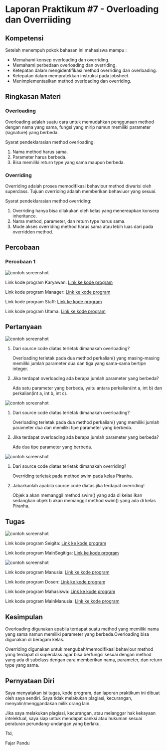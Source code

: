 # Laporan Praktikum #7 - Overloading dan Overriiding

## Kompetensi

Setelah menempuh pokok bahasan ini mahasiswa mampu :

* Memahami konsep overloading dan overriding.
* Memahami perbedaan overloading dan overriding.
* Ketepatan dalam mengidentifikasi method overriding dan overloading.
* Ketepatan dalam mempratekkan instruksi pada jobsheet.
* Menimplementasikan method overloading dan overriding.

## Ringkasan Materi 

### Overloading

Overloading adalah suatu cara untuk memudahkan penggunaan method dengan nama yang sama, fungsi yang mirip namun memiliki parameter (signature) yang berbeda.

Syarat pendeklarasian method overloading:

1. Nama method harus sama.
2. Parameter harus berbeda.
3. Bisa memiliki return type yang sama maupun berbeda.

### Overriding

Overriding adalah proses memodifikasi behaviour method diwarisi oleh superclass. Tujuan overriding adalah memberikan behaviuor yang sesuai.

Syarat pendeklarasian method overriding:

1. Overriding hanya bisa dilakukan oleh kelas yang menereapkan konserp inheritance.
2. Nama method, parameter, dan return type harus sama.
3. Mode akses overriding method harus sama atau lebih luas dari pada overridden method.

## Percobaan

### Percobaan 1

![contoh screenshot](img/percobaan_1.png)

Link kode program Karyawan: [Link ke kode program](../../src/7_Overriding_dan_Overloading/percobaan_1/Karyawan1841720175Fajar.java)

Link kode program Manager: [Link ke kode program](../../src/7_Overriding_dan_Overloading/percobaan_1/Manager1841720175Fajar.java)

Link kode program Staff: [Link ke kode program](../../src/7_Overriding_dan_Overloading/percobaan_1/Staff1841720175Fajar.java)

Link kode program Utama: [Link ke kode program](../../src/7_Overriding_dan_Overloading/percobaan_1/Utama1841720175Fajar.java)


## Pertanyaan

![contoh screenshot](img/latihan_1.png)

1. Dari source code diatas terletak dimanakah overloading?

    Overloading terletak pada dua method perkalian() yang masing-masing memiliki jumlah parameter dua dan tiga yang sama-sama bertipe integer.

2. Jika terdapat overloading ada berapa jumlah parameter yang berbeda?

    Ada satu parameter yang berbeda, yaitu antara perkalian(int a, int b) dan perkalian(int a, int b, int c).

![contoh screenshot](img/latihan_2.png)

1. Dari source code diatas terletak dimanakah overloading?

    Overloading terletak pada dua method perkalian() yang memiliki jumlah parameter dua dan memiliki tipe parameter yang berbeda.

2. Jika terdapat overloading ada berapa jumlah parameter yang berbeda?

    Ada dua tipe parameter yang berbeda.

![contoh screenshot](img/latihan_3.png)

1. Dari source code diatas terletak dimanakah overriding?

    Overriding terletak pada method swim pada kelas Piranha.

2. Jabarkanlah apabila source code diatas jika terdapat overriding!

    Objek a akan memanggil method swim() yang ada di kelas Ikan sedangkan objek b akan memanggil method swim() yang ada di kelas Piranha.

## Tugas

![contoh screenshot](img/tugas_1.png)

Link kode program Seigita: [Link ke kode program](../../src/7_Overriding_dan_Overloading/tugas/Segitiga1841720175Fajar.java)

Link kode program MainSegitiga: [Link ke kode program](../../src/7_Overriding_dan_Overloading/tugas/MainSegitiga1841720175Fajar.java)


![contoh screenshot](img/tugas_2.png)

Link kode program Manusia: [Link ke kode program](../../src/7_Overriding_dan_Overloading/tugas/Manusia1841720175Fajar.java)

Link kode program Dosen: [Link ke kode program](../../src/7_Overriding_dan_Overloading/tugas/Dosen1841720175Fajar.java)

Link kode program Mahasiswa: [Link ke kode program](../../src/7_Overriding_dan_Overloading/tugas/Mahasiswa1841720175Fajar.java)

Link kode program MainManusia: [Link ke kode program](../../src/7_Overriding_dan_Overloading/tugas/MainManusia1841720175Fajar.java)

## Kesimpulan

Overloading digunakan apabila terdapat suatu method yang memiliki nama yang sama namun memiliki parameter yang berbeda.Overloading bisa digunakan di beragam kelas.

Overriding digunakan untuk mengubah/memodifikasi behaviour method yang terdapat di superclass agar bisa berfungsi sesuai dengan method yang ada di subclass dengan cara memberikan nama, parameter, dan return type yang sama.

## Pernyataan Diri

Saya menyatakan isi tugas, kode program, dan laporan praktikum ini dibuat oleh saya sendiri. Saya tidak melakukan plagiasi, kecurangan, menyalin/menggandakan milik orang lain.

Jika saya melakukan plagiasi, kecurangan, atau melanggar hak kekayaan intelektual, saya siap untuk mendapat sanksi atau hukuman sesuai peraturan perundang-undangan yang berlaku.

Ttd, 

Fajar Pandu

